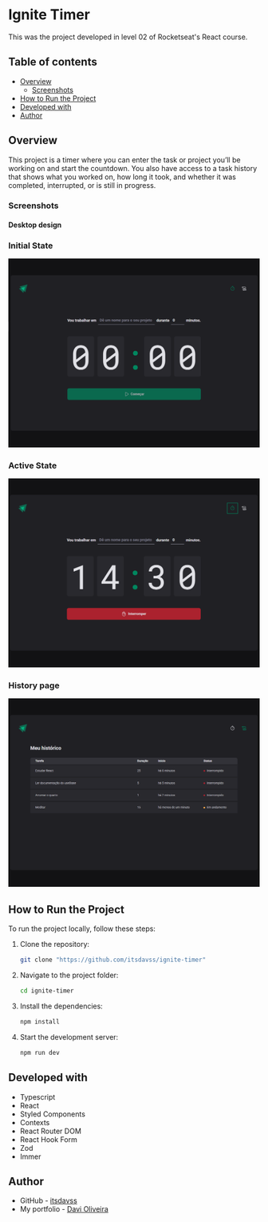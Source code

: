# Ignite Timer

This was the project developed in level 02 of Rocketseat's React course.

## Table of contents

- [Overview](#overview)
  - [Screenshots](#screenshots)
- [How to Run the Project](#how-to-run-the-project)
- [Developed with](#developed-with)
- [Author](#author)

## Overview

This project is a timer where you can enter the task or project you’ll be working on and start the countdown. You also have access to a task history that shows what you worked on, how long it took, and whether it was completed, interrupted, or is still in progress.
### Screenshots

#### Desktop design

### Initial State
![](screenshots/Screenshot_1.png)

### Active State
![](screenshots/Screenshot_3.png)

### History page
![](screenshots/Screenshot_2.png)

## How to Run the Project

To run the project locally, follow these steps:

1. Clone the repository:
   ```bash
   git clone "https://github.com/itsdavss/ignite-timer"

2. Navigate to the project folder:
   ```bash
   cd ignite-timer

3. Install the dependencies:
   ```bash
   npm install

4. Start the development server:
   ```bash
   npm run dev

## Developed with

- Typescript 
- React
- Styled Components
- Contexts
- React Router DOM
- React Hook Form
- Zod
- Immer

## Author

- GitHub - [itsdavss](https://github.com/itsdavss)
- My portfolio - [Davi Oliveira](https://itsdavss.github.io/portfolio-davi/)